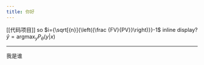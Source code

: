 ```yaml
---
title: 你好
---
```


[[代码项目]]
so $i={\sqrt[{n}]{\left({\frac {FV}{PV}}\right)}}-1$ inline display?
$\hat{y}=\mathrm{argmax}_{y}P_{\theta}({y}|x)$  

---
我是谁




